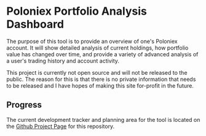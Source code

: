 # Poloniex Portfolio Analysis Dashboard

The purpose of this tool is to provide an overview of one's Poloniex account.  It will show detailed analysis of current holdings, how portfolio value has changed over time, and provide a variety of advanced analysis of a user's trading history and account activity.

This project is currently not open source and will not be released to the public.  The reason for this is that there is no private information that needs to be released and I have hopes of making this site for-profit in the future.

## Progress
The current development tracker and planning area for the tool is located on the [Github Project Page](https://github.com/Ameobea/poloniex-dashboard/projects/1) for this repository.

